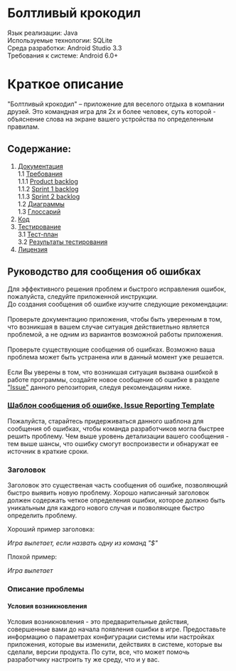 # Болтливый крокодил
Язык реализации: Java<br>
Используемые технологии: SQLite<br>
Среда разработки: Android Studio 3.3<br>
Требования к системе: Android 6.0+<br>

# Краткое описание
"Болтливый крокодил" – приложение для веселого отдыха в компании друзей. Это командная игра для 2х и более человек, суть которой - объяснение слова на экране вашего устройства по определенным правилам. 


## Содержание:</h4>
1. [Документация](Documents/)<br>
1.1 [Требования]()<br>
1.1.1 [Product backlog](Documents/Requirements/Product_backlog.pdf)<br>
1.1.2 [Sprint 1 backlog](Documents/Requirements/Sprint_1_backlog.pdf)<br>
1.1.3 [Sprint 2 backlog](Documents/Requirements/Sprint_2_backlog.pdf)<br>
1.2 [Диаграммы](Documents/Diagrams)<br>
1.3 [Глоссарий](Documents/Glossary/Glossary.md)<br>
2. [Код](Source%20code/)<br>
3. [Тестирование]()<br>
3.1 [Тест-план]()<br>
3.2 [Результаты тестирования]()<br>
4. [Лицензия](LICENSE)<br>

## Руководство для сообщения об ошибках
Для эффективного решения проблем и быстрого исправления ошибок, пожалуйста, следуйте приложенной инструкции.
<br>
До создания сообщения об ошибке изучите следующие рекомендации:
</br><br>
  Проверьте документацию приложения, чтобы быть уверенным в том, что возникшая в вашем случае ситуация действиетльно является проблемой, а не одним из вариантов возможной работы приложения.</br><br>
  Проверьте существующие сообщения об ошибках. Возможно ваша проблема может быть устранена или в данный момент уже решается.</br><br>
Если Вы уверены в том, что возникшая ситуация вызвана ошибкой в работе программы, создайте новое сообщение об ошибке в разделе ["Issue"](https://github.com/kewbr/talking_crocodile/issues) данного репозитория, следуя рекомендациям ниже.
</br>

### [Шаблон сообщения об ошибке. Issue Reporting Template](Documents/ISSUE_TEMPLATE.md)<br>
  Пожалуйста, старайтесь придерживаться данного шаблона для сообщения об ошибках, чтобы команда разработчиков могла быстрее решить проблему. 
Чем выше уровень детализации вашего сообщения - тем выше шансы, что ошибку смогут воспроизвести и обнаружат ее источник в краткие сроки.

### Заголовок
Заголовок это существеная часть сообщения об ошибке, позволяющий быстро выявить новую проблему.
Хорошо написанный заголовок должен содержать четкое определения ошибки, которое должно быть уникальным для каждого нового случая и позволяющее быстро определить проблему.

Хороший пример заголовка:

*Игра вылетает, если назвать одну из команд "$"*

Плохой пример:

*Игра вылетает*

### Описание проблемы
#### Условия возникновления
Условия возникновления - это предварительные действия, совершенные вами до начала появления ошибки в игре. Предоставьте информацию о параметрах конфигурации системы или настройках приложения, которые вы изменили, действиях в системе, которые вы сделали, версии продукта. По сути, все, что может помочь разработчику настроить ту же среду, что и у вас.


